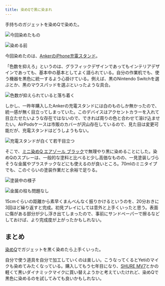 ```yaml
---
title: 染めQで黒に染まれ
---
```

手持ちのガジェットを染めQで染めた。

![](https://lh3.googleusercontent.com/docs/ADP-6oEWVopwxCFluHQcgPv-0-Z1NZRtBgYm98tuEYmK7vaUZYjep9rT5ii13YcnN0Oil-5tveJ53Edm_TwtVco6DN94_DqCnGwWx-n-kftYyWXZw-CGROQodItgl9Z0BHGd7xi_e4hFEjTSSv27L9nOCtG_eLhuTV7S-cTtujlnbO46T0szV1NPkiwp7zQ-743-GKQb5kA0Bgm7UbYoayDgd-MT8l_b7Y_fM7monud7muNnAO1QTZ75clCP003BTHZKKMHD51qrCLa44ju10eXePyZLHRjD9vY7BGeaUq_8e8ogpMhhAZq28sDFV6AvOfjwJoW3VNjUaEVml3-yDYG0TvqWV2cqE4V5oB2fRHfKCPMIAnKY9mREAU-8trSRbZjpUxE-Xp8gILVD64GLMZhccnJqP-37tjgbktQDxyFWV8CIMKoDMBUbtavnNOE0kwb_j0zA_U_UZfa-QXMPrrkfKLCmCxRq1xEpAQFz4JM2_1SR2yQEXtZPLS63bglVOFrdCSWD6jawvesdW9SJN2xYb6QxviDBMVvbM_6rSwHB8F4lFotcV2CUEnasmDdkeLOylZjaB10RBhXsVrYNSfuZbRjjC3rY5Ml_XcawTu8MByGjCh7EJxfILp0argbFFKEjBgTK0i4Ref2kleSdl1b9satTsMpf8htAmbFWE68SvxsQTm7OZxjx9OvEB8rYuBkETla3uS81jDpraXsD7r2dW0-WaNlDZL7DQh424oe7uPheQdSSmjbwFYMjwMhx1R8z1p3uXntRpvK2mSB3tQkvYFFOwzwzjuj_mAkilWtHl3_eVmpK8ofg7vkYI9zgCXTdJu2HhZuh8lfm7kPjjiTjqTbH5aVrpjGQoo5sz2GS49S0BRhRfONHRjfch4cagNEX21GTjAIDvKzF9mshNfMNtgEBpnEhDMlNISw53yW2ZMAJjJT6ZSHVHp-sbdCU6pZoOz4mENryMAbacvtXxMN8cr72LnzPsGdCzlvJIGb9TwN_PHunvnTWecx7udnucoJ-lifqr3VkrGTyI5qn_cXOsjvJPdEk_WgSMpKf2JksSRnl-J4mK5kkrr4U40gHjbG5PjU-ZXXGtHdTM4Pk9rFwC5heEeFtD6FRJ9L0BlTY2Fa-TdCRuh9e-7U4VbrAPJSJOSHgjD0wnDdzoaTXPZdJf5aHbYuyD0q0Dr7jzIohE8IYcUu_DKHe1eeCYDyABL1SaeCrWyBg5TN0Si69VOfiWqy31hfebff2kku1uZ1V6VPRXxfQ "今回染めたもの")

![](https://lh3.googleusercontent.com/docs/ADP-6oG51hKBH1yJxoH1g2kAsovZnTbabVrl-EqTng3Dxd2VZ9ToYpN6mnDql7awKrYBhs2EgLg4o2AcGBb8O9p8d1KgBwL_RAs08z_Wgd0Ohuw-8nyfDxXmMgGhp-d9kAluNFqaSSf6GlIQdiz7j_yRL8qKMXLIGfn-6Y_nxSGvTEOCzPGHZ50WLngOFaoWRsoHQsjKDTP7N53-AEra65Hr-pzuYooPtz1fgdpvZkg4SFjeTxq2gxhOQIZubCJCWnt8N37h3QsEfT8_Y3P2PrhCmR8W3lGF0g9RG-kQ1DF8qaNe29l6M_NkJpJ83wzmXJlbvz0l-rss9BQI2EQ4GT_mPJhiwjp1qFPtTaGE1_OzJyXBu7sLkwqWmwQy6Rx0qLG8XzQOy276HI93tB5N22JOhKobrqkpCum44cg3tfgsS9bz1xmUAdf9d4OLfx0FnJ8pxen_II0IwvEhbLX0f1NeFy4k_ZXFOE3fPKl13vM7BKUdeUDvWbixuEhDUHXTtPv4Rle1emTDNNSri9bT0W4MJLEDOAlaa6lk6JlxUjOCWMTnhYcf6g0qSxNhiOfDPx_qd1q0PRF0MKKe9ZpbnS7dS4mDaMzgyF4e4oT9uM_oj9YTQXsOtbAkBrRHrD0de-iFGtnPkQsPT6nY-Rv_LfFo0M2qeV0BT-17GIsxlkXykJGX3S2JPsF6ay43vuH8MCT6YFbD5upyRSRe8xFkgB9Xs9qlkNvmwopRMgQEntoFIaX5gpPbBf-1VORNfvq8Oq_tokXAbGJroIeHNJ4vH9-JfBiPhIk1A6uc4mlFoxGIeBgk2EABybnK7Y3crmzg2atMgl_MS89tJ5Xhx46PYxA2-lQOMu8qrnxUjw9PnbuFxchZRq71odvrmAJFjzjQ263fm16Vdx9jvw5ze4KO7gY1FZdAJCyJgXqhP4OwwuEP4q4MhtotoS7_TKZha8PXwfyNsglS9ZHyX62pJXxIYxNJguGMTVIOKBJREPshPayV9HOJozupQaQc1CUrZ8y1Cp7vPUQ-8knPWaxC12cPiWkoxtQkyEA3wxt6BNyVyyOnmjo7QIE0gIBx7iyAQRytGNECaiKrlA4KfSlJNzp3joD2PpG-RDGTrZEHbjM4pFlKmp7dBpSqXiMXn4YMNELMEb8YxcsaFUVy-dtsRfnirFeXK1_HO0_g8h2pN4iUnO1V7XUCtnFR6gJ4tLnmUWTyuqqlDKSSxUlUZWN_Jrbevy1u-yGPPSq1t063wjqR6F0_ffqVcsZP "染める前")

今回染めたのは、[AnkerのiPhone充電スタンド](https://r7kamura.com/articles/2021-09-06-anker-iphone-stand)。

「色数を抑えろ」というのは、グラフィックデザインであってもインテリアデザインであっても、基本中の基本としてよく語られている。自分の作業机でも、使う機器を黒色に統一するよう心掛けている。例えば、黒のNintendo Switchを選ぶとか、黒のマウスパッドを選ぶといったような具合。

![](https://lh3.googleusercontent.com/docs/ADP-6oHGdZ6qEtnQx48qHyULi3qo9qNnx1lvwrMfChQ22AEEimXtPjlXku9dyqpYX_sVpRmTGQHLxaBIJNTzHCorgrmqDwCr50InqSKIIOSyeflyr_zFhIVtHgFFq1xmHgzsoXxxImmab1646P5pfT3QTspF0W05gXEsbxjSVoan8Z8oGs-gUitRsNoseBBV0OV9pGSZK_zO3bfxC4YkcSgcs0CDZdfHucQTOgSAw_4NP2Pfl-PwpJdHpa8-gcyz8K-JO_ZRSG7Y32wGagw4FjD_IlfuhYtpGQh6vfLRa3oV5dAAlR1TeWB3Yk8L7aN8DLGKCdDro9hLZkxmpD-bdEbT2t_JBFlt6xte4sZSUT8I43nBALcBJORHFueoNY8Cvn8QA0jfVNqA_GdxuQt5lFkg1T1kVRiQb-WVDgCpWZolnnt_eZd1w456RS0OtCRrcvs9it5O_GC3mnAKhMefaJw408_-_7NGtBY6DW7dgTcxO5wuVQmXrvrcJw24qun7-lbaPjXh1Mr9oBook3OFbZyRieBdkJHwvWBFYS9aLkUntvprJKUYSF0TFxtjW1-Tcq_n6tKxgmg7gCUE8Q0qYJhpLcQy8DD3VNyyRThuRgMiZgU1l_UaxmyeOIXUuA9tc58Yu8AzrVQ2c6IZeoUZCoCuysr73gsRTCNcjeaUflse-U9EW9Rvs-P9aWmdQSIVdk3o5KRl8lzmj4mySiD1exhuHG8a5DKG4ERgCpKVxRr8SP97Ui1IIC1xGdLGHWREKYMhS-X2azEecHuLrnp5N6FtyiWcbWczBLcpVn4oLT9-Cb4uFE_tfcmY25UdexAVc2qe5t47g9KoJ0dLa4_XnA_ZTnmJU6WvP_eO5gjoPkznMAqZPnIc7f2obGjL3SVw_p1nmlwYv4Sh_had0zdZnzIExGnBjGmZDY-hbPNU7kZhlAb4oULdFy56NbBGGU1T2KGpXu3XmwBuD-J64oiJ0263_x50wHKQfJkSW2lRb8N3qElmXr7yr8tsOChnKv59YCTPA_2bvZUJFc38eoWuy9j8PV34KUOc614a-XVDVCyr311G_A2JdNFS3FAfPfex6l6fL-H-XpXjAiUiX4eF-9s1JdW_m-4jhqVtpTdhUHkxcfGa4vC0YdyzKwh59VF6tj7fd7kDXIQOH0WzftPrQyOrDrt8m8AQ_aGTK88DFnKCHwRsdFhQJRSPsJiKkWPCEiSj0bhTu0dOgXcpO1slJrdqevqj2qOeersBGz_yb0pJ_q_r2XLb "色数が抑えられていると落ち着く")

しかし、一昨年購入したAnkerの充電スタンドには白のものしか無かったので、統一感が無く目立ってしまっていた。このデバイスはアクセントカラーを入れて目立たせたいような存在ではないので、できれば周りの色と合わせて溶け込ませたい。AirPodsケースは市販のカバーが沢山存在しているので、見た目は変更可能だが、充電スタンドはどうしようもない。

![](https://lh3.googleusercontent.com/docs/ADP-6oHWUcbtCdmr4vGBcVqNJTTCPX-HV-ZxE-GCCizJWQmKUHslM1jiv1f3Ic5Z5sraVmof-3G9xxvZ08CBnHtSicv1Ae3Nf3c9ddjkL6tTw9pCYmn137eV7w4J3Rj4y0WvJjxG6iu1SC-9V-NNpqyfGozoYqHmRLK9IXv9kpGz0YxtSCRM8qA4cnU8AyvTTx7Emo7BImLp_E1ukEIY-6zBJxsWxhzrbOCdsXVsQHsll4JvaSJo8LAa_Wxunod4qjFt_7YTn1H6Nlpw3Jkq4bOAaCMnJGRdFbb6OKKa32UkxUxzx4fAa4jQ1-lvLLBf3nNkaqERiFH5-pwg-pFQJJ48ByOid2OyvLMEBy_xXbFlRZIHrgpUE5BLUifBaXPh5RaZpwan3HFFoNVBCyjGnyI_shvEA5ESiDIf0hUxCCFfGw_VjuCau-G0GGKG-l45TXNgeKd16ZbJXzLyTBWOLhfTK0peX72twSEpawl8UiIajuOwLquNnctK6NAKmyuIZX4sD-hkeRuL2tmOfqtrdLci1HCuEOi6sMfFpyodRzgvY_RzeuglIR4utQjQODvWgZf2-TbYK3c72pzVYAq38nLYfAyfJQgJEZX6rGM1NoszVoe2XpHX3lqPtnfMWmmv2kYxthOB2O8Ews82vzKFh-q7_6Z2pjgJvwQIwF1hfK8_mo-yf-zr_FY1wqRtR1aslNuffea9R42-uIFHJmhEa7bgE5IE2EfxSnDQW0bs6KSJjjQqfqJ8CNxUYwyd9YomyUtYa1xc2ECxa3qYxJzs3xLyCIH84ihbIhL5qZ7lfDa2kABgj0ovzug5dqbWG1M8DMnFDlmmQfa6-C3vUZ0dl8_eQZs6azhQzOCH6fwAwCdhcLV4Jk11bEAjqbgT4OJClQ347xg4D3XnjT5x9nWrTpzKr-K_VHy6K7ficaZXNdY1Ef0os8ccsdzQSoJxLY5fQ3B0M4zALgSkzXYKrOnkcqMQ9FQtF9Ngy55GQ6tObeftzJ4lUMhPtPh11gay5P7QlNNYyCOdT4SflU5ZYRSoXvssWG6p7wIVB3RbHh4w-zKDFA0q_Y7pkz6EpDh4qe5hSatE4TCA9lIbqciyYJhdJiLMudKdZe9TqA9HxcDB2_v3Q7jMyFdfeyHLI20QzXVCngCa-EFh8FXY2M6wE2mFNm1H6Y5N75lBfSTO2uKqh8AyO-N4SXMp_hU6aCXLg2kW-UQNzaTjMlxmtLFaxNAbRq8fWKuJzrncdTqP6oadtx3zA7VF1hQS "充電スタンドが白くて若干目立つ")

そこで、[ミニ染めQ エアゾール ブラック](https://www.amazon.co.jp/dp/B003QMFUKO)で無理やり黒に染めることにした。染めQのスプレーは、一般的な塗料と比べると少し高価なものの、一見塗装しづらそうな金属やプラスチックなどにも使えるのが良いところ。70mlのミニタイプでも、このぐらいの塗装作業だと余裕で足りる。

![](https://lh3.googleusercontent.com/docs/ADP-6oHUmsaIUGJ17wQdmDaRw96LF2OU69S64qwXNy6MoCbQdoXnj4dvTyuyWcIDrHD6gMvnOIVmz92kRgMyxN7M6fv5au6-2w3Fzkwh-WqdhcjF7HsFA5zysDgQpO_11wJuz8s2_WMmr4MnN8aOtZz8W22FOWGVkZW1Xr-2QDhnvw0MquIFry84ucI3m3wk6NdaDIdHyD7twtZqH64nDkm0dDnKdT9sSU7AaCXf5aTV8HM_Ablrh2o-Q0ccWghN3I5Q3h6f953MbVKg9jD3wPv7-2YN1MqYcBwzPNvtjN-6n83VrL6YK6tiBDUse1H6-Jivyxbk9wA9SIQLrkbSUdzdI-D3kaDvdLfloqvPF1w3D0VHApD7XlxefnXveugTDXEQ7-3Io5PoE5ycrkBJHCfDIT_GpVS819-RuHiOmFg32CiSbV9hBoNv9fys9V28VQHiTn2GwKQk9CgxVtTgCUxYIb641zq3yzUX1tWtEvS1FT3PbHqFBHyNpqiG6UK4SD7NnkxRiZfRvAZjpI6zygmiE5nPnSpV3V9wbUM-_yvPSwD0Aj7Gf49mu5xaVm8oMEFkmQi1l59KG--UboYTGIyVkefapfsovpMZSwX-PnvbsgaUN05la4TRWfQ1EnKPd7yfxReq-ivbvmco9sfs_th8OLTgN_TDFpOtlSEuzzP62r_iS8eXdyg1E9ZovBr369UGqTygO7PLs8NPPumHwZjN3dlWn0MbHjSqlTqVxgHTO-rUKGMiajSvTAHZUwQjVMPYQMrcJeuRNQrIQDLLIs-cMiTPuKtBOYunWy2UcKGNfRa1hTYjtisWMeFQ7OUJJA8LgeUUVrhY1M7V5g6YEll9Cyx4hilbf-QaBbSRAQsi_E4HbHP80RccfSuPsTXpUC81ESFLHgUHxQHWmHkRodQSIyyE5PN3iw2WttSlJ6drZ9KsWK1Lg114Qm9WMlHUoJrwnS8-zI9-Q6jDRGdwVHI611nmhBs5hMixCzchlY8jD2z1wOcG0gciS64SLqBPIKmLSv39nPUuZgaSSCmwkC1-Eya3m99slK-SIiKvd26t084UCb7HMeBUx5cZ8miXcJOQ5UPtV4l7T8Z8meNSK2lDFyiBO5Q3urUYWTPcMMj0kMB3q6Vgr82UIPy-cm_Mr02SNNPRRXxG55Q-XlA_-QJOIHZIxa4d7-b_CA-uzQ_Ql3x1YRmv2iSKGB2WWXNHsomwqe5aATS_kec_qUNK4xe7uGFqEfPBSAw178zk5QwGyjdi_yD_ "塗装中の様子")

![](https://lh3.googleusercontent.com/docs/ADP-6oG3eK2j4QtSDO8A_SiFj9_kWZaTS-lKX2dfpm0AO4nw24EG130CDiS4G69Bw0-oQm1qWuO7w9e4IA5ubUvWNR5Bulsxw1COZTrzYSdDOjkcYtxa7U5DYbCm0Vt7eWtm3FGwOzW5W_BKolvXWX_SaR-am05oCLfF2imRKT4GD1nJcDjllHY6IThEtIRlq_nUJHsRR_nv78aX0cZz4S_IJwiwQnVM-RCGy-jN98ctjfzG1r0nDaNmoGsNYEnPHfeag_nw_BKI8S4EjeK8m9vVoHddOvLag9-KGZzcTbM9eM-gru6-L_V0wF7hzXbJzYRB4B7_TufUk9e_pW1utXlhHWB9Jo1XbdRX73mzWTeVSi1vkqECCQTpMLy6Op4bPB8FGnIybb4yoQBsV6jfJeLJiQRjwAG61jCjtkKX5fl0HgGJl6psbU2DvzaguUGzDuCxgw0TQZvrbtIYfj-tzc6ZZzFhhRtUaKoheU1Yvp2_aC_xMTOhvLwIIqstZIuN-eoTlxcuvDmOIJuaCKTlqbOmUJFHKZOEAg7FAr_Dma3w4x-p2T6cUD88Knu2hadrfLg4x4i04g391ywIY0V3HLa5UkqTFbmtovFbWiH5rAKE3Ed_C3sRaPM9IaJ5ef03Li0paMbj66t_jJsczwtX8KeUKiMUnYrfx_5vvJ6oAVuB4B1Pu0vlJ3cttePUKN5vWQyxickL5gQ4Y1Qnxpa8hbER-BVwX7z1uGAXmNGoXdbbdML7XPK1Mv3Sqw9E7lDGZFIxQUjiyL8NoKxzomC8n-GemyEHvzyeXEIgoY0hBxlw2M6hI6-imBh4-N88RPBjQGNV9ceLU7e-TZrdWB3KJG9dRcQugpEeHYl4WG0BG5CwXNMvk2T5NSfi5Td7pV6UFWstiEgY2Fizi8WdTjoDTl3fanVAfmSBfZwhEvUSQYllLmQuhw1Y4kxpIkmYYK4bpw0GkEaSGoViuCSqf0WGAK7ymP41lPbn_MpazoF9vEJePKR-4wGscKMzRXnEQ0mtsKn6vFyBbH5EK4Wu1h8b0U3Qvr6-2tkZIPK543tz7uS1Wb8OISKUpSCKp5RaixrPNVRyffrL_348pj2tbDmb6i3e8LZuwC3TYrCKytc9FU08ST9ZLREBhjsD8iK9fPmg7BhDWZnVJVTwspgtO9z6MjZdLtZIX-yf4MXQddbX_zrsZIc-qDYkPsyPWR6jFBywulgC5aJ2JTxfYN3hqbHtB9Aguv31Wp4G9jXA_zrcAiAqASIkeEUR "金属の柱も問題なし")

15cmぐらいの距離から素早くまんべんなく振りかけるというのを、20分おきに3回ほど繰り返すと完成。初見プレイにしては意外と上手くいったと思う。表面に傷がある部分が少し浮き出てしまったので、事前にサンドペーパーで擦るなどしておけば、より完成度が上がったかもしれない。

まとめ
---

[染めQ](https://www.amazon.co.jp/dp/B003QMFUKO)でガジェットを黒く染めたら上手くいった。

自分で使う道具を自分で加工していくのは楽しい。こうなってくるとYetiのマイクも染めてみたくなっている。購入してもう七年目になり、[SHURE MV7](https://www.amazon.co.jp/dp/B08KY7G1GV)とかの軽くて黒いダイナミックマイクに買い替えようかと考えていたけれど、染めQで黒色に染めるのを試してみても良いかもしれない。
